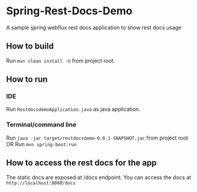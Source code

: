 # Spring-Rest-Docs-Demo
A sample spring webflux rest docs application to show rest docs usage

## How to build
Run `mvn clean install -U` from project root.

## How to run
### IDE
Run `RestdocsdemoApplication.java` as java application.
### Terminal/command line
Run `java -jar target/restdocsdemo-0.0.1-SNAPSHOT.jar` from project root
OR 
Run `mvn spring-boot:run`
## How to access the rest docs for the app
The static docs are exposed at /docs endpoint. You can access the docs at `http://localhost:8080/docs`
